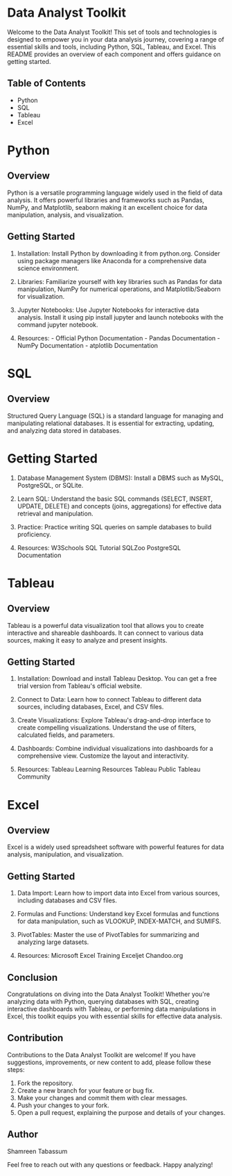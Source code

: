 # Data Analyst Toolkit
   Welcome to the Data Analyst Toolkit! This set of tools and technologies is designed to empower you in your data analysis journey, covering a range of essential 
   skills and tools, including Python, SQL, Tableau, and Excel. This README provides an overview of each component and offers guidance on getting started.

## Table of Contents
  - Python
  - SQL
  - Tableau
  - Excel

# Python
## Overview
   Python is a versatile programming language widely used in the field of data analysis. It offers powerful libraries and frameworks such as Pandas, NumPy, and 
   Matplotlib, seaborn making it an excellent choice for data manipulation, analysis, and visualization.

## Getting Started
   1. Installation:  Install Python by downloading it from python.org. Consider using package managers like Anaconda for a comprehensive data science environment.

   2. Libraries:  Familiarize yourself with key libraries such as Pandas for data manipulation, NumPy for numerical operations, and Matplotlib/Seaborn for 
                 visualization.

   3. Jupyter Notebooks:  Use Jupyter Notebooks for interactive data analysis. Install it using pip install jupyter and launch notebooks with the command jupyter 
                         notebook.
   4.  Resources:
     - Official Python Documentation
     - Pandas Documentation
     - NumPy Documentation
     - atplotlib Documentation

# SQL
## Overview
  Structured Query Language (SQL) is a standard language for managing and manipulating relational databases. It is essential for extracting, updating, and analyzing 
  data stored in databases.

# Getting Started
1. Database Management System (DBMS):  Install a DBMS such as MySQL, PostgreSQL, or SQLite.

2. Learn SQL:  Understand the basic SQL commands (SELECT, INSERT, UPDATE, DELETE) and concepts (joins, aggregations) for effective data retrieval and manipulation.

3. Practice:  Practice writing SQL queries on sample databases to build proficiency.

4. Resources:
   W3Schools SQL Tutorial
   SQLZoo
   PostgreSQL Documentation

# Tableau
## Overview
Tableau is a powerful data visualization tool that allows you to create interactive and shareable dashboards. It can connect to various data sources, making it easy to analyze and present insights.

## Getting Started
1. Installation:  Download and install Tableau Desktop. You can get a free trial version from Tableau's official website.

2. Connect to Data:  Learn how to connect Tableau to different data sources, including databases, Excel, and CSV files.

3. Create Visualizations:  Explore Tableau's drag-and-drop interface to create compelling visualizations. Understand the use of filters, calculated fields, and 
   parameters.

4. Dashboards:  Combine individual visualizations into dashboards for a comprehensive view. Customize the layout and interactivity.

5. Resources:
   Tableau Learning Resources
   Tableau Public
   Tableau Community

   
# Excel
## Overview
   Excel is a widely used spreadsheet software with powerful features for data analysis, manipulation, and visualization.

## Getting Started
1. Data Import:  Learn how to import data into Excel from various sources, including databases and CSV files.

2. Formulas and Functions:  Understand key Excel formulas and functions for data manipulation, such as VLOOKUP, INDEX-MATCH, and SUMIFS.

3. PivotTables:  Master the use of PivotTables for summarizing and analyzing large datasets.

4. Resources:
   Microsoft Excel Training
   Exceljet
   Chandoo.org

## Conclusion
   Congratulations on diving into the Data Analyst Toolkit! Whether you're analyzing data with Python, querying databases with SQL, creating interactive dashboards 
   with Tableau, or performing data manipulations in Excel, this toolkit equips you with essential skills for effective data analysis.

## Contribution
   Contributions to the Data Analyst Toolkit are welcome! If you have suggestions, improvements, or new content to add, please follow these steps:

1. Fork the repository.
2. Create a new branch for your feature or bug fix.
3. Make your changes and commit them with clear messages.
4. Push your changes to your fork.
5. Open a pull request, explaining the purpose and details of your changes.

## Author
Shamreen Tabassum

Feel free to reach out with any questions or feedback. Happy analyzing!

